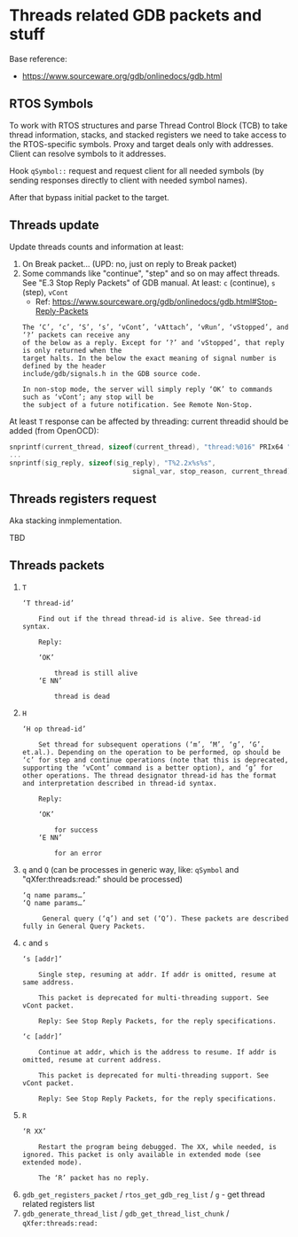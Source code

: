 # Threads related GDB packets and stuff

Base reference:

  * https://www.sourceware.org/gdb/onlinedocs/gdb.html

## RTOS Symbols

To work with RTOS structures and parse Thread Control Block (TCB) to take thread information, stacks, and stacked
registers we need to take access to the RTOS-specific symbols. Proxy and target deals only with addresses. Client
can resolve symbols to it addresses.

Hook `qSymbol::` request and request client for all needed symbols (by sending responses directly to
client with needed symbol names).

After that bypass initial packet to the target.

## Threads update

Update threads counts and information at least:

1. On Break packet... (UPD: no, just on reply to Break packet)
2. Some commands like "continue", "step" and so on may affect threads.
   See "E.3 Stop Reply Packets" of GDB manual. At least: `c` (continue), `s` (step), `vCont`
   * Ref: https://www.sourceware.org/gdb/onlinedocs/gdb.html#Stop-Reply-Packets
   ```
   The ‘C’, ‘c’, ‘S’, ‘s’, ‘vCont’, ‘vAttach’, ‘vRun’, ‘vStopped’, and ‘?’ packets can receive any
   of the below as a reply. Except for ‘?’ and ‘vStopped’, that reply is only returned when the
   target halts. In the below the exact meaning of signal number is defined by the header
   include/gdb/signals.h in the GDB source code.

   In non-stop mode, the server will simply reply ‘OK’ to commands such as ‘vCont’; any stop will be
   the subject of a future notification. See Remote Non-Stop.
   ```
   
At least `T` response can be affected by threading: current threadid should be added (from OpenOCD):
```c++
snprintf(current_thread, sizeof(current_thread), "thread:%016" PRIx64 ";", target->rtos->current_thread);
...
snprintf(sig_reply, sizeof(sig_reply), "T%2.2x%s%s",
                               signal_var, stop_reason, current_thread);
```



## Threads registers request

Aka stacking inmplementation.

TBD

## Threads packets

1. `T`
    ```
    ‘T thread-id’
    
        Find out if the thread thread-id is alive. See thread-id syntax.
    
        Reply:
    
        ‘OK’
    
            thread is still alive
        ‘E NN’
    
            thread is dead
    ```
2. `H`
    ```
    ‘H op thread-id’
    
        Set thread for subsequent operations (‘m’, ‘M’, ‘g’, ‘G’, et.al.). Depending on the operation to be performed, op should be ‘c’ for step and continue operations (note that this is deprecated, supporting the ‘vCont’ command is a better option), and ‘g’ for other operations. The thread designator thread-id has the format and interpretation described in thread-id syntax.
    
        Reply:
    
        ‘OK’
    
            for success
        ‘E NN’
    
            for an error
    ```
3. `q` and `Q` (can be processes in generic way, like: `qSymbol` and "qXfer:threads:read:" should be
   processed)
   ```
   ‘q name params…’
   ‘Q name params…’
    
        General query (‘q’) and set (‘Q’). These packets are described fully in General Query Packets.
   ```
4. `c` and `s`
    ```
    ‘s [addr]’
    
        Single step, resuming at addr. If addr is omitted, resume at same address.
    
        This packet is deprecated for multi-threading support. See vCont packet.
    
        Reply: See Stop Reply Packets, for the reply specifications.
    
    ‘c [addr]’
    
        Continue at addr, which is the address to resume. If addr is omitted, resume at current address.
    
        This packet is deprecated for multi-threading support. See vCont packet.
    
        Reply: See Stop Reply Packets, for the reply specifications.
    ```
5. `R`
    ```
    ‘R XX’
    
        Restart the program being debugged. The XX, while needed, is ignored. This packet is only available in extended mode (see extended mode).
    
        The ‘R’ packet has no reply.
    ```
6. `gdb_get_registers_packet` / `rtos_get_gdb_reg_list` / `g` - get thread related registers list
7. `gdb_generate_thread_list` / `gdb_get_thread_list_chunk` / `qXfer:threads:read:`
